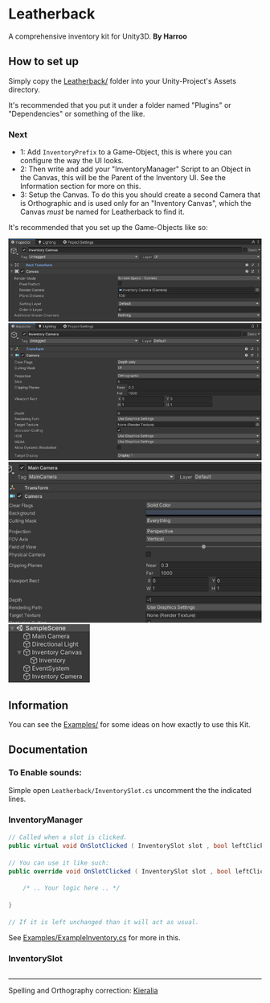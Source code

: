 # Leatherback
A comprehensive inventory kit for Unity3D.
**By Harroo**

## How to set up
Simply copy the [Leatherback/](https://github.com/harroo/Leatherback/tree/main/Leatherback) folder into your Unity-Project's Assets directory.

It's recommended that you put it under a folder named "Plugins" or "Dependencies" or something of the like.

### Next
- 1: Add `InventoryPrefix` to a Game-Object, this is where you can configure the way the UI looks.
- 2: Then write and add your "InventoryManager" Script to an Object in the Canvas, this will be the Parent of the Inventory UI. See the Information section for more on this.
- 3: Setup the Canvas. To do this you should create a second Camera that is Orthographic and is used only for an "Inventory Canvas", which the Canvas *must* be named for Leatherback to find it.

It's recommended that you set up the Game-Objects like so:

![scrot0](https://raw.githubusercontent.com/harroo/Leatherback/main/Images/image1.png)
![scrot1](https://raw.githubusercontent.com/harroo/Leatherback/main/Images/image2.png)
![scrot2](https://raw.githubusercontent.com/harroo/Leatherback/main/Images/image3.png)
![scrot3](https://raw.githubusercontent.com/harroo/Leatherback/main/Images/image4.png)


## Information
You can see the [Examples/](https://github.com/harroo/Leatherback/tree/main/Examples) for some ideas on how exactly to use this Kit.

## Documentation
### To Enable sounds:
Simple open `Leatherback/InventorySlot.cs` uncomment the the indicated lines.
### InventoryManager
```cs
// Called when a slot is clicked.
public virtual void OnSlotClicked ( InventorySlot slot , bool leftClicked ) { }

// You can use it like such:
public override void OnSlotClicked ( InventorySlot slot , bool leftClicked ) {

    /* .. Your logic here .. */

}

// If it is left unchanged than it will act as usual.
```
See [Examples/ExampleInventory.cs](https://github.com/harroo/Leatherback/tree/main/Examples) for more in this.
### InventorySlot
```cs

```


---

Spelling and Orthography correction: [Kieralia](https://github.com/kieralia)
